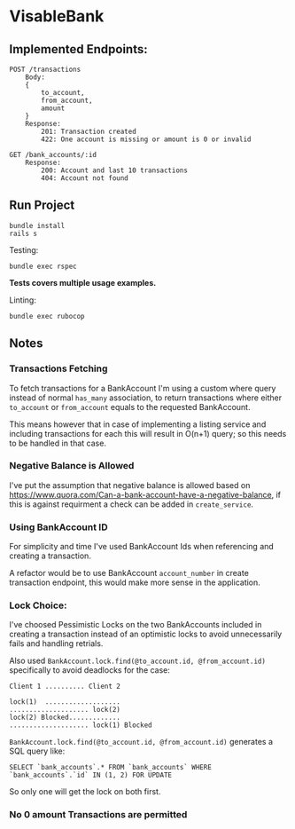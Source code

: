 # VisableBank

## Implemented Endpoints:

```
POST /transactions
    Body:
    {
        to_account,
        from_account,
        amount
    }
    Response:
        201: Transaction created
        422: One account is missing or amount is 0 or invalid

GET /bank_accounts/:id
    Response:
        200: Account and last 10 transactions
        404: Account not found
```

## Run Project
```
bundle install
rails s
```

Testing:
```
bundle exec rspec
```
**Tests covers multiple usage examples.**

Linting:
```
bundle exec rubocop
```

## Notes
### Transactions Fetching
To fetch transactions for a BankAccount I'm using a custom where query instead of normal `has_many` association, to return transactions where either `to_account` or `from_account` equals to the requested BankAccount.

This means however that in case of implementing a listing service and including transactions for each this will result in O(n+1) query; so this needs to be handled in that case.

### Negative Balance is Allowed
I've put the assumption that negative balance is allowed based on https://www.quora.com/Can-a-bank-account-have-a-negative-balance, if this is against requirment a check can be added in `create_service`.

### Using BankAccount ID
For simplicity and time I've used BankAccount Ids when referencing and creating a transaction.

A refactor would be to use BankAccount `account_number` in create transaction endpoint, this would make more sense in the application.

### Lock Choice:
I've choosed Pessimistic Locks on the two BankAccounts included in creating a transaction instead of an optimistic locks to avoid unnecessarily fails and handling retrials.

Also used `BankAccount.lock.find(@to_account.id, @from_account.id)` specifically to avoid deadlocks for the case:

```
Client 1 .......... Client 2

lock(1)  ...................
.................... lock(2)
lock(2) Blocked.............
.................... lock(1) Blocked
```

`BankAccount.lock.find(@to_account.id, @from_account.id)` generates a SQL query like:

```
SELECT `bank_accounts`.* FROM `bank_accounts` WHERE `bank_accounts`.`id` IN (1, 2) FOR UPDATE
```

So only one will get the lock on both first.

### No 0 amount Transactions are permitted
